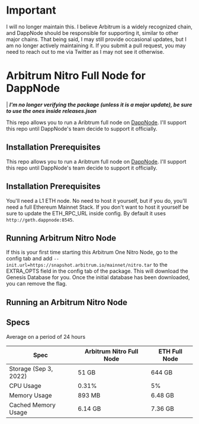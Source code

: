 # Important
I will no longer maintain this. I believe Arbitrum is a widely recognized chain, and DappNode should be responsible for supporting it, similar to other major chains. That being said, I may still provide occasional updates, but I am no longer actively maintaining it. If you submit a pull request, you may need to reach out to me via Twitter as I may not see it otherwise.

# Arbitrum Nitro Full Node for DappNode
| ***I'm no longer verifying the package (unless it is a major update), be sure to use the ones inside releases.json***

This repo allows you to run a Aribtrum full node on [DappNode](https://twitter.com/dappnode). I'll support this repo until DappNode's team decide to support it officially. 

## Installation Prerequisites

This repo allows you to run a Aribtrum full node on [DappNode](https://twitter.com/dappnode). I'll support this repo until DappNode's team decide to support it officially.

## Installation Prerequisites

You'll need a L1 ETH node. No need to host it yourself, but if you do, you'll need a full Ethereum Mainnet Stack.
If you don't want to host it yourself be sure to update the ETH_RPC_URL inside config. By default it uses `http://geth.dappnode:8545`.

## Running Arbitrum Nitro Node

If this is your first time starting this Arbitrum One Nitro Node, go to the config tab and add `--init.url=https://snapshot.arbitrum.io/mainnet/nitro.tar` to the EXTRA_OPTS field in the config tab of the package.
This will download the Genesis Database for you.
Once the initial database has been downloaded, you can remove the flag.

## Running an Arbitrum Nitro Node

## Specs

Average on a period of 24 hours

| Spec | Arbitrum Nitro Full Node | ETH Full Node |
|--|--|--|
| Storage (Sep 3, 2022) | 51 GB | 644 GB|
| CPU Usage | 0.31% | 5% |
| Memory Usage | 893 MB | 6.48 GB |
| Cached Memory Usage | 6.14 GB | 7.36 GB
